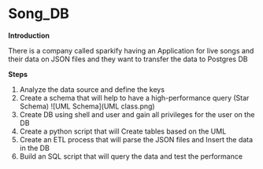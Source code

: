 # Song_DB

**Introduction**

There is a company called sparkify having an Application  for live songs and their data on JSON files and they want to transfer the data to Postgres DB 



**Steps** 

1. Analyze the data source and define the keys
2. Create a schema that will help to have a high-performance query (Star Schema)
![UML Schema](UML class.png)
3. Create DB using shell and user and gain all privileges for the user on the DB
4. Create a python script that will Create tables based on the UML 
5. Create an ETL process that will parse the JSON files and Insert the data in the DB
6. Build an SQL script that will query the data and test the performance 
